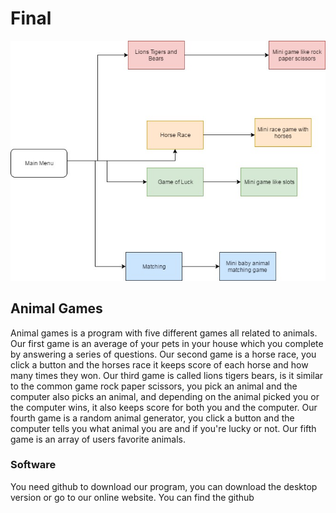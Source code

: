 # Final
<img src="FinalFlowChart.jpg" alt="Final Flow Chart">
<h2>Animal Games</h2>
  Animal games is a program with five different games all related to animals. Our first game is an average of your pets in your house which you complete by answering a series of questions. Our second game is a horse race, you click a button and the horses race it keeps score of each horse and how many times they won. Our third game is called lions tigers bears, is it similar to the common game rock paper scissors, you pick an animal and the computer also picks an animal, and depending on the animal picked you or the computer wins, it also keeps score for both you and the computer. Our fourth game is a random animal generator, you click a button and the computer tells you what animal you are and if you're lucky or not. Our fifth game is an array of users favorite animals. 
<h3>Software</h3>
  You need github to download our program, you can download the desktop version or go to our online website. You can find the github 
